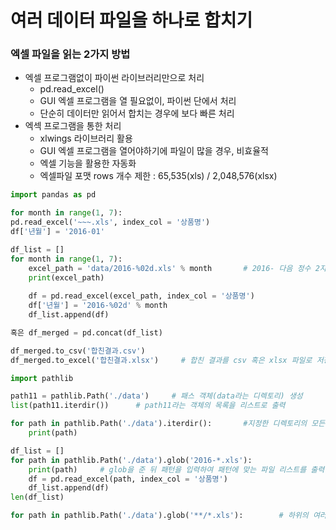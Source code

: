 # 여러 데이터 파일을 하나로 합치기



### 엑셀 파일을 읽는 2가지 방법

- 엑셀 프로그램없이 파이썬 라이브러리만으로 처리
  - pd.read_excel()
  - GUI 엑셀 프로그램을 열 필요없이, 파이썬 단에서 처리
  - 단순히 데이터만 읽어서 합치는 경우에 보다 빠른 처리
- 엑섹 프로그램을 통한 처리
  - xlwings 라이브러리 활용
  - GUI 엑셀 프로그램을 열어야하기에 파일이 많을 경우, 비효율적
  - 엑셀 기능을 활용한 자동화
  - 엑셀파일 포맷 rows 개수 제한 : 65,535(xls) / 2,048,576(xlsx)



```python
import pandas as pd

for month in range(1, 7):
pd.read_excel('~~~.xls', index_col = '상품명')
df['년월'] = '2016-01'

df_list = []
for month in range(1, 7):
    excel_path = 'data/2016-%02d.xls' % month		# 2016- 다음 정수 2자리 넣겠다는 의미
    print(excel_path)
    
    df = pd.read_excel(excel_path, index_col = '상품명')
    df['년월'] = '2016-%02d' % month
    df_list.append(df)

혹은 df_merged = pd.concat(df_list)

df_merged.to_csv('합친결과.csv')
df_merged.to_excel('합친결과.xlsx')		# 합친 결과를 csv 혹은 xlsx 파일로 저장

import pathlib

path11 = pathlib.Path('./data')		# 패스 객체(data라는 디렉토리) 생성
list(path11.iterdir())		# path11라는 객체의 목록을 리스트로 출력

for path in pathlib.Path('./data').iterdir():		#지정한 디렉토리의 모든 파일 리스트 출력
    print(path)

df_list = []
for path in pathlib.Path('./data').glob('2016-*.xls'):		
    print(path)		# glob을 준 뒤 패턴을 입력하여 패턴에 맞는 파일 리스트를 출력할 수도 있다.
    df = pd.read_excel(path, index_col = '상품명')
    df_list.append(df)
len(df_list)

for path in pathlib.Path('./data').glob('**/*.xls'):		# 하위의 여러 디렉토리까지 검색
```



